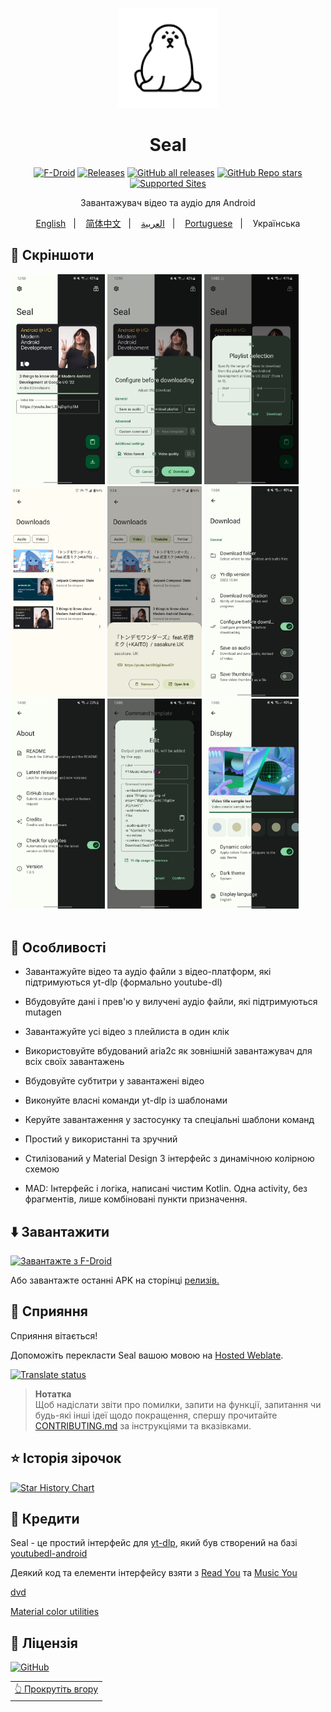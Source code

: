 <p align="center"> 
	<img src="fastlane/metadata/android/en-US/images/icon.png" width=160 height=160 >
</p>
<h1 align="center">
Seal
</h1>

<div align="center">

[![F-Droid](https://img.shields.io/f-droid/v/com.junkfood.seal.svg?logo=F-Droid&color=green&style=flat-square)](https://f-droid.org/en/packages/com.junkfood.seal)
[![Releases](https://img.shields.io/github/release/JunkFood02/Seal.svg?logo=github&color=171515&style=flat-square)](https://github.com/JunkFood02/Seal/releases)
[![GitHub all releases](https://img.shields.io/github/downloads/JunkFood02/Seal/total?style=flat-square)](https://github.com/JunkFood02/Seal/releases)
[![GitHub Repo stars](https://img.shields.io/github/stars/JunkFood02/Seal?style=flat-square)](https://github.com/JunkFood02/Seal/stargazers)
[![Supported Sites](https://img.shields.io/badge/Supported-Sites-9cf.svg?style=flat-square)](https://github.com/yt-dlp/yt-dlp/blob/master/supportedsites.md)

Завантажувач відео та аудіо для Android

<p align="center">
<a href="https://github.com/JunkFood02/Seal/blob/main/README.md">English</a>
&nbsp;&nbsp;| &nbsp;&nbsp;
<a href="https://github.com/JunkFood02/Seal/blob/main/README-zh.md">简体中文</a>
&nbsp;&nbsp;| &nbsp;&nbsp;
<a href="https://github.com/JunkFood02/Seal/blob/main/README-ar.md">العربية</a>
&nbsp;&nbsp;| &nbsp;&nbsp;
<a href="https://github.com/JunkFood02/Seal/blob/main/README-pt.md">Portuguese</a>
&nbsp;&nbsp;| &nbsp;&nbsp;
Українська
</p>
</div>

## 📱 Скріншоти

<div>
<img src="fastlane/metadata/android/en-US/images/phoneScreenshots/1.jpg" width="30%" />
<img src="fastlane/metadata/android/en-US/images/phoneScreenshots/2.jpg" width="30%" />
<img src="fastlane/metadata/android/en-US/images/phoneScreenshots/3.jpg" width="30%" />
<img src="fastlane/metadata/android/en-US/images/phoneScreenshots/4.png" width="30%" />
<img src="fastlane/metadata/android/en-US/images/phoneScreenshots/5.png" width="30%" />
<img src="fastlane/metadata/android/en-US/images/phoneScreenshots/6.jpg" width="30%" />
<img src="fastlane/metadata/android/en-US/images/phoneScreenshots/9.jpg" width="30%" />
<img src="fastlane/metadata/android/en-US/images/phoneScreenshots/7.jpg" width="30%" />
<img src="fastlane/metadata/android/en-US/images/phoneScreenshots/8.jpg" width="30%" />
</div>

<br>

## 📖 Особливості

- Завантажуйте відео та аудіо файли з відео-платформ, які підтримуються yt-dlp (формально youtube-dl)

- Вбудовуйте дані і прев'ю у вилучені аудіо файли, які підтримуються mutagen

- Завантажуйте усі відео з плейлиста в один клік

- Використовуйте вбудований aria2c як зовнішній завантажувач для всіх своїх завантажень

- Вбудовуйте субтитри у завантажені відео

- Виконуйте власні команди yt-dlp із шаблонами

- Керуйте завантаження у застосунку та спеціальні шаблони команд

- Простий у використанні та зручний

- Стилізований у Material Design 3 інтерфейс з динамічною колірною схемою

- MAD: Інтерфейс і логіка, написані чистим Kotlin. Одна activity, без фрагментів, лише комбіновані пункти призначення.




## ⬇️ Завантажити

[<img src="https://fdroid.gitlab.io/artwork/badge/get-it-on.png"
     alt="Завантажте з F-Droid"
     height="70">](https://f-droid.org/packages/com.junkfood.seal/)

Або завантажте останні APK на сторінці [релизів.](https://github.com/JunkFood02/Seal/releases/)



## 🤝 Сприяння

Сприяння вітається!

Допоможіть перекласти Seal вашою мовою на [Hosted Weblate](https://hosted.weblate.org/projects/seal/).

[![Translate status](https://hosted.weblate.org/widgets/seal/-/multi-auto.svg)](https://hosted.weblate.org/engage/seal/)

>**Нотатка**  
> Щоб надіслати звіти про помилки, запити на функції, запитання чи будь-які інші ідеї щодо покращення, спершу прочитайте [CONTRIBUTING.md](https://github.com/JunkFood02/Seal/blob/main/CONTRIBUTING.md) за інструкціями та вказівками.

## ⭐️ Історія зірочок

[![Star History Chart](https://api.star-history.com/svg?repos=JunkFood02/Seal&type=Timeline)](https://star-history.com/#JunkFood02/Seal&Timeline)

## 🧱 Кредити

Seal - це простий інтерфейс для [yt-dlp](https://github.com/yt-dlp/yt-dlp), який був створений на базі [youtubedl-android](https://github.com/yausername/youtubedl-android)

Деякий код та елементи інтерфейсу взяти з [Read You](https://github.com/Ashinch/ReadYou) та [Music You](https://github.com/Kyant0/MusicYou)

[dvd](https://github.com/yausername/dvd)

[Material color utilities](https://github.com/material-foundation/material-color-utilities)

## 📃 Ліцензія

[![GitHub](https://img.shields.io/github/license/JunkFood02/Seal?style=for-the-badge)](https://github.com/JunkFood02/Seal/blob/main/LICENSE)

<div align="right">
<table><td>
<a href="#start-of-content">👆 Прокрутіть вгору</a>
</td></table>
</div>
